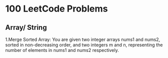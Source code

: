 # 100 LeetCode Problems

## Array/ String
1.Merge Sorted Array: You are given two integer arrays nums1 and nums2, sorted in non-decreasing order, and two integers m and n, representing the number of elements in nums1 and nums2 respectively.